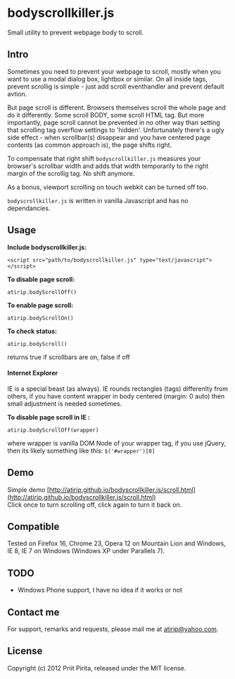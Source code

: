 # bodyscrollkiller.js

Small utility to prevent webpage body to scroll.

## Intro

Sometimes you need to prevent your webpage to scroll, mostly when you want to use a modal dialog box, lightbox or similar. On all inside tags, prevent scrollig is simple - just add scroll eventhandler and prevent default avtion. 

But page scroll is different. Browsers themselves scroll the whole page and do it differently. Some scroll BODY, some scroll HTML tag. But more importantly, page scroll cannot be prevented in no other way than setting that scrolling tag overflow settings to 'hidden'. Unfortunately there's a ugly side effect - when scrollbar(s) disappear and you have centered page contents (as common approach is), the page shifts right.

To compensate that right shift `bodyscrollkiller.js` measures your browser's scrollbar width and adds that width temporarily to the right margin of the scrollig tag. No shift anymore.

As a bonus, viewport scrolling on touch webkit can be turned off too. 

`bodyscrollkiller.js` is written in vanilla Javascript and has no dependancies.

## Usage

**Include bodyscrollkiller.js:**

    <script src="path/to/bodyscrollkiller.js" type="text/javascript"></script>

**To disable page scroll:**

	atirip.bodyScrollOff()

**To enable page scroll:**

	atirip.bodyScrollOn()

**To check status:**

	atirip.bodyScroll()

returns true if scrollbars are on, false if off

#### Internet Explorer

IE is a special beast (as always). IE rounds rectangles (tags) differenlty from others, if you have content wrapper in body centered (margin: 0 auto) then small adjustment is needed sometimes. 

**To disable page scroll in IE :**

	atirip.bodyScrollOff(wrapper)

where wrapper is vanilla DOM Node of your wrapper tag, if you use jQuery, then its likely something like this: `$('#wrapper')[0]`
 

## Demo

Simple demo [http://atirip.github.io/bodyscrollkiller.js/scroll.html](http://atirip.github.io/bodyscrollkiller.js/scroll.html)  
Click once to turn scrolling off, click again to turn it back on.

## Compatible

Tested on Firefox 16, Chrome 23, Opera 12 on Mountain Lion and Windows, IE 8, IE 7 on Windows
(Windows XP under Parallels 7).

## TODO

* Windows Phone support, I have no idea if it works or not 

## Contact me

For support, remarks and requests, please mail me at [atirip@yahoo.com](mailto:atirip@yahoo.com).

## License

Copyright (c) 2012 Priit Pirita, released under the MIT license.

